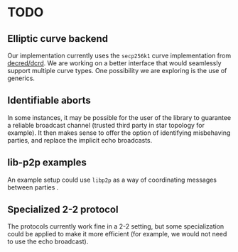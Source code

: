 # TODO

## Elliptic curve backend

Our implementation currently uses the `secp256k1` curve implementation from [decred/dcrd]("https://github.com/decred/dcrd/dcrec/secp256k1/v3").
We are working on a better interface that would seamlessly support multiple curve types.
One possibility we are exploring is the use of generics.

## Identifiable aborts

In some instances, it may be possible for the user of the library to guarantee a reliable broadcast channel (trusted third party in star topology for example).
It then makes sense to offer the option of identifying misbehaving parties, and replace the implicit echo broadcasts.

## lib-p2p examples

An example setup could use `libp2p` as a way of coordinating messages between parties .

## Specialized 2-2 protocol

The protocols currently work fine in a 2-2 setting,
but some specialization could be applied to make it more efficient
(for example, we would not need to use the echo broadcast).